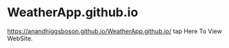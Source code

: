 # WeatherApp.github.io
https://anandhiggsboson.github.io/WeatherApp.github.io/   tap Here To View WebSite.
